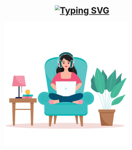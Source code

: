 <H1 align="center"><a href="https://git.io/typing-svg"><img src="https://readme-typing-svg.demolab.com?font=Fira+Code&pause=1000&color=83C5BE&width=435&lines=Hola!!+I'm+Vedant+Salunkhe;I'm+an+aspiring+Data+  Scientist" alt="Typing SVG" /></a></H1>

<img align='center' width="400" alt='logo' src='logo.png'>



